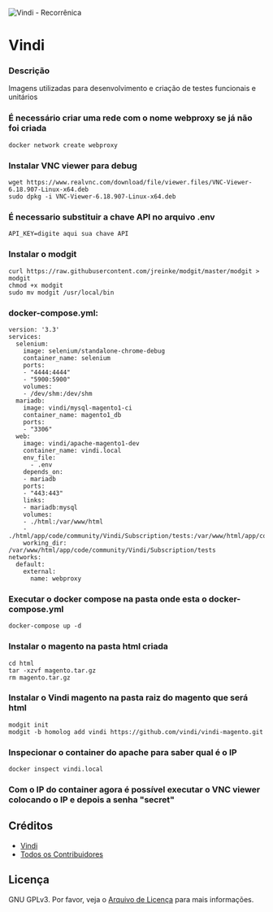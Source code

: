 ![Vindi - Recorrênica](https://blog.vindi.com.br/wp-content/uploads/2018/08/logo-vindi.png)


# Vindi 


### Descrição
Imagens utilizadas para desenvolvimento e criação de testes funcionais e unitários 


### É necessário criar uma rede com o nome webproxy se já não foi criada

```
docker network create webproxy
```


### Instalar VNC viewer para debug

```
wget https://www.realvnc.com/download/file/viewer.files/VNC-Viewer-6.18.907-Linux-x64.deb
sudo dpkg -i VNC-Viewer-6.18.907-Linux-x64.deb
```


### É necessario substituir a chave API no arquivo **.env**

```
API_KEY=digite aqui sua chave API
```


### Instalar o modgit

```
curl https://raw.githubusercontent.com/jreinke/modgit/master/modgit > modgit
chmod +x modgit
sudo mv modgit /usr/local/bin
```


### docker-compose.yml:

```
version: '3.3'
services:
  selenium:
    image: selenium/standalone-chrome-debug
    container_name: selenium
    ports:
    - "4444:4444"
    - "5900:5900"
    volumes:
    - /dev/shm:/dev/shm
  mariadb:
    image: vindi/mysql-magento1-ci
    container_name: magento1_db
    ports:
    - "3306"
  web:
    image: vindi/apache-magento1-dev
    container_name: vindi.local
    env_file:
      - .env
    depends_on:
    - mariadb
    ports:
    - "443:443"
    links:
    - mariadb:mysql
    volumes:
    - ./html:/var/www/html
    - ./html/app/code/community/Vindi/Subscription/tests:/var/www/html/app/code/community/Vindi/Subscription/tests
    working_dir: /var/www/html/app/code/community/Vindi/Subscription/tests
networks:
  default:
    external:
      name: webproxy
```

### Executar o docker compose na pasta onde esta o docker-compose.yml

```
docker-compose up -d
```

### Instalar o magento na pasta html criada
```
cd html
tar -xzvf magento.tar.gz
rm magento.tar.gz

```


### Instalar o Vindi magento na pasta raiz do magento que será html

```
modgit init
modgit -b homolog add vindi https://github.com/vindi/vindi-magento.git
```


### Inspecionar o container do apache para saber qual é o IP

```
docker inspect vindi.local
```

### Com o IP do container agora é possível executar o VNC viewer colocando o IP e depois a senha "secret"


## Créditos
- [Vindi](https://github.com/vindi)
- [Todos os Contribuidores](https://github.com/vindi/vindi-magento/contributors)

## Licença
GNU GPLv3. Por favor, veja o [Arquivo de Licença](LICENSE) para mais informações.
